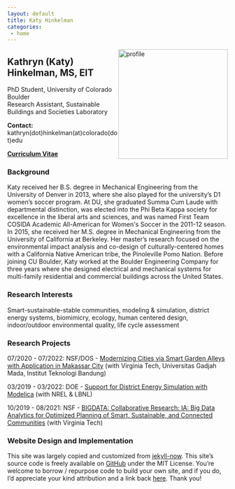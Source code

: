 ```yaml
---
layout: default
title: Katy Hinkelman
categories:
 - home
---
```

<img src="{{ site.baseurl }}/images/profile.jpg" alt="profile"
	title="Katy Hinkelman" width="250" style="float: right;" />

## Kathryn (Katy) Hinkelman, MS, EIT
PhD Student, University of Colorado Boulder <br />
Research Assistant, Sustainable Buildings and Societies Laboratory <br />

**Contact:** kathryn(dot)hinkelman(at)colorado(dot)edu

[**Curriculum Vitae**](KHinkelman_CV.pdf) 

### Background

Katy received her B.S. degree in Mechanical Engineering from the University of Denver in 2013, where she also played for the university’s D1 women’s soccer program. 
At DU, she graduated Summa Cum Laude with departmental distinction, was elected into the Phi Beta Kappa society for excellence in the liberal arts and sciences, and was named First Team COSIDA Academic All-American for Women's Soccer in the 2011-12 season. 
In 2015, she received her M.S. degree in Mechanical Engineering from the University of California at Berkeley. 
Her master’s research focused on the environmental impact analysis and co-design of culturally-centered homes with a California Native American tribe, the Pinoleville Pomo Nation. 
Before joining CU Boulder, Katy worked at the Boulder Engineering Company for three years where she designed electrical and mechanical systems for multi-family residential and commercial buildings across the United States.


### Research Interests

Smart-sustainable-stable communities, modeling & simulation, district energy systems, biomimicry, ecology, human centered design, indoor/outdoor environmental quality, life cycle assessment


### Research Projects

07/2020 - 07/2022: NSF/DOS - [Modernizing Cities via Smart Garden Alleys with Application in Makassar City](https://www.colorado.edu/lab/sbs/2020/07/17/modernizing-cities-smart-garden-alleys-application-makassar-city) (with Virginia Tech, Universitas Gadjah Mada, Institut Teknologi Bandung)

03/2019 - 03/2022: DOE - [Support for District Energy Simulation with Modelica](https://www.colorado.edu/lab/sbs/2019/06/12/support-district-energy-simulation-modelica) (with NREL & LBNL)

10/2019 - 08/2021: NSF - [BIGDATA: Collaborative Research: IA: Big Data Analytics for Optimized Planning of Smart, Sustainable, and Connected Communities](https://www.colorado.edu/lab/sbs/nsf-bigdata-scc) (with Virginia Tech)


### Website Design and Implementation

This site was largely copied and customized from [jekyll-now](https://github.com/barryclark/jekyll-now).
This site’s source code is freely available on [GitHub](https://github.com/khinkelman/khinkelman.github.io) under the MIT License. 
You’re welcome to borrow / repurpose code to build your own site, and if you do, I’d appreciate your kind attribution and a link back [here](https://khinkelman.github.io/). 
Thank you!